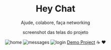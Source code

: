 <div align="center">
	<h1 align="center">  Hey Chat </h1>
	<p>Ajude, colabore, faça networking</p>
	<p> screenshot das telas do projeto </p>

![home](https://user-images.githubusercontent.com/65264902/147373050-1ea6748b-e7ae-4e40-b2ab-059a03cbde47.png)
![messages](https://user-images.githubusercontent.com/65264902/147373059-e8e917e8-6623-487b-aa61-d3faacbca1cd.png)
![login](https://user-images.githubusercontent.com/65264902/147373070-b25bbe41-73bf-4d3f-89bf-a12ec21ee98b.png)
[Demo Project](https://www.youtube.com/watch?v=C8x_3ZrvSRs)
☕️ ❤️
